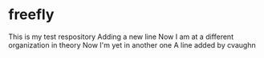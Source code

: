 # freefly
This is my test respository
Adding a new line
Now I am at a different organization in theory
Now I'm yet in another one
A line added by cvaughn
